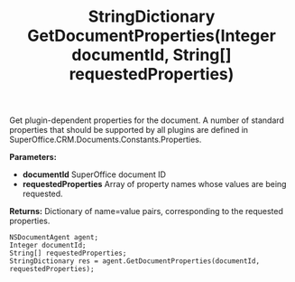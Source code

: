 ﻿---
uid: crmscript_ref_NSDocumentAgent_GetDocumentProperties
title: StringDictionary GetDocumentProperties(Integer documentId, String[] requestedProperties)
intellisense: NSDocumentAgent.GetDocumentProperties
keywords: NSDocumentAgent, GetDocumentProperties
so.topic: reference
---

Get plugin-dependent properties for the document. A number of standard properties that should be supported by all plugins are defined in SuperOffice.CRM.Documents.Constants.Properties.

**Parameters:**
 - **documentId** SuperOffice document ID
 - **requestedProperties** Array of property names whose values are being requested.

**Returns:** Dictionary of name=value pairs, corresponding to the requested properties.

```crmscript
NSDocumentAgent agent;
Integer documentId;
String[] requestedProperties;
StringDictionary res = agent.GetDocumentProperties(documentId, requestedProperties);
```

